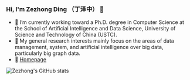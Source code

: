 ### Hi, I'm Zezhong Ding （丁泽中） 👋
- 🤔 I’m currently working toward a Ph.D. degree in Computer Science at the School of Artificial Intelligence and Data Science, University of Science and Technology of China (USTC).
- 🔭 My general research interests mainly focus on the areas of data management, system, and artificial intelligence over big data, particularly big graph data.
- 🌱 [Homepage](https://zezhongding.github.io/)

![Zezhong's GitHub stats](https://github-readme-stats.vercel.app/api?username=zezhongding&theme=graywhite&show_icons=true)
